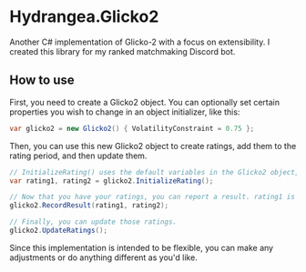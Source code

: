 # Hydrangea.Glicko2
Another C# implementation of Glicko-2 with a focus on extensibility. I created this library for my ranked matchmaking Discord bot.

## How to use

First, you need to create a Glicko2 object. You can optionally set certain properties you wish to change in an object initializer, like this:
```cs
var glicko2 = new Glicko2() { VolatilityConstraint = 0.75 };
```
Then, you can use this new Glicko2 object to create ratings, add them to the rating period, and then update them.

```cs
// InitializeRating() uses the default variables in the Glicko2 object, which you can change during initialization.
var rating1, rating2 = glicko2.InitializeRating();

// Now that you have your ratings, you can report a result. rating1 is the winner, rating2 is the loser.
glicko2.RecordResult(rating1, rating2);

// Finally, you can update those ratings. 
glicko2.UpdateRatings();
```

Since this implementation is intended to be flexible, you can make any adjustments or do anything different as you'd like.
